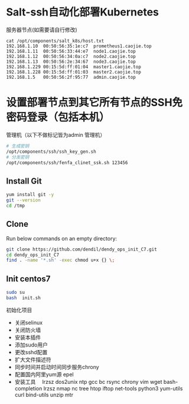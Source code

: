 # Salt-ssh自动化部署Kubernetes

服务器节点(如需要请自行修改)
``` 
cat /opt/components/salt_k8s/host.txt
192.168.1.10  00:50:56:35:1e:c7  prometheus1.caojie.top
192.168.1.11  00:50:56:33:44:e7  node1.caojie.top
192.168.1.12  00:50:56:34:0a:c7  node2.caojie.top
192.168.1.13  00:50:56:2e:34:67  node3.caojie.top
192.168.1.229 00:15:5d:ff:01:04  master1.caojie.top
192.168.1.228 00:15:5d:ff:01:03  master2.caojie.top
192.168.1.5   00:50:56:2f:95:77  admin.caojie.top
```

# 设置部署节点到其它所有节点的SSH免密码登录（包括本机）
管理机（以下不做标记皆为admin 管理机）
```bash 
# 生成密钥
/opt/components/ssh/ssh_key_gen.sh
# 分发密钥
/opt/components/ssh/fenfa_clinet_ssk.sh 123456


```
## Install Git

```bash
yum install git -y
git --version
cd /tmp
```

## Clone 

Run below commands on an empty directory:
```bash
git clone https://github.com/dendil/dendy_ops_init_C7.git
cd dendy_ops_init_C7
find . -name '*.sh' -exec chmod u+x {} \;
```



## Init centos7
```bash
sudo su
bash  init.sh
```
初始化项目

 - 关闭selinux
 - 关闭防火墙
 - 安装本插件
 - 添加sudo用户
 - 更改sshd配置
 - 扩大文件描述符
 - 同步时间并启动时间同步服务chrony
 - 配置国内阿里yum源 epel
 - 安装工具　 lrzsz dos2unix ntp gcc bc rsync chrony vim wget bash-completion lrzsz nmap nc tree htop iftop net-tools python3  yum-utils curl bind-utils unzip mtr

